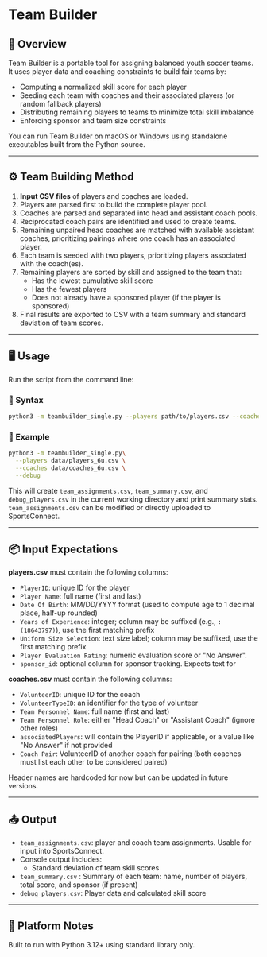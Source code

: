 # Team Builder

## 🧾 Overview

Team Builder is a portable tool for assigning balanced youth soccer teams. It uses player data and coaching constraints to build fair teams by:

- Computing a normalized skill score for each player
- Seeding each team with coaches and their associated players (or random fallback players)
- Distributing remaining players to teams to minimize total skill imbalance
- Enforcing sponsor and team size constraints

You can run Team Builder on macOS or Windows using standalone executables built from the Python source.

---

## ⚙️ Team Building Method

1. **Input CSV files** of players and coaches are loaded.
2. Players are parsed first to build the complete player pool.
3. Coaches are parsed and separated into head and assistant coach pools.
4. Reciprocated coach pairs are identified and used to create teams.
5. Remaining unpaired head coaches are matched with available assistant coaches, prioritizing pairings where one coach has an associated player.
6. Each team is seeded with two players, prioritizing players associated with the coach(es).
7. Remaining players are sorted by skill and assigned to the team that:
   - Has the lowest cumulative skill score
   - Has the fewest players
   - Does not already have a sponsored player (if the player is sponsored)
8. Final results are exported to CSV with a team summary and standard deviation of team scores.

---

## 🖥️ Usage

Run the script from the command line:

### 🧾 Syntax

```bash
python3 -m teambuilder_single.py --players path/to/players.csv --coaches path/to/coaches.csv --debug
```

### 📌 Example

```bash
python3 -m teambuilder_single.py\
  --players data/players_6u.csv \
  --coaches data/coaches_6u.csv \
  --debug
```

This will create `team_assignments.csv`, `team_summary.csv`, and `debug_players.csv` in the current working directory and print summary stats. `team_assignments.csv` can be modified or directly uploaded to SportsConnect. 

---

## 📦 Input Expectations

**players.csv** must contain the following columns:

- `PlayerID`: unique ID for the player
- `Player Name`: full name (first and last)
- `Date Of Birth`: MM/DD/YYYY format (used to compute age to 1 decimal place, half-up rounded)
- `Years of Experience`: integer; column may be suffixed (e.g., `:(18643797)`), use the first matching prefix
- `Uniform Size Selection`: text size label; column may be suffixed, use the first matching prefix
- `Player Evaluation Rating`: numeric evaluation score or "No Answer". 
- `sponsor_id`: optional column for sponsor tracking. Expects text for 

**coaches.csv** must contain the following columns:

- `VolunteerID`: unique ID for the coach
- `VolunteerTypeID`: an identifier for the type of volunteer
- `Team Personnel Name`: full name (first and last)
- `Team Personnel Role`: either "Head Coach" or "Assistant Coach" (ignore other roles)
- `associatedPlayers`: will contain the PlayerID if applicable, or a value like "No Answer" if not provided
- `Coach Pair`: VolunteerID of another coach for pairing (both coaches must list each other to be considered paired)

Header names are hardcoded for now but can be updated in future versions.

---

## 📤 Output

- `team_assignments.csv`: player and coach team assignments. Usable for input into SportsConnect.
- Console output includes:
  - Standard deviation of team skill scores
- `team_summary.csv` : Summary of each team: name, number of players, total score, and sponsor (if present)
- `debug_players.csv`: Player data and calculated skill score

---

## 🧊 Platform Notes

Built to run with Python 3.12+ using standard library only.
